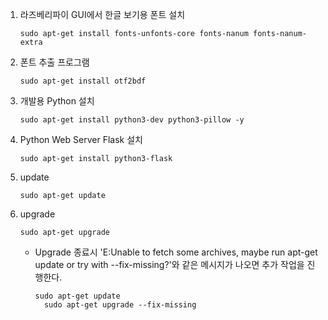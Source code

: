 ﻿1. 라즈베리파이 GUI에서 한글 보기용 폰트 설치
   <pre><code>sudo apt-get install fonts-unfonts-core fonts-nanum fonts-nanum-extra</code></pre>

2. 폰트 추출 프로그램
   <pre><code>sudo apt-get install otf2bdf</code></pre>

3. 개발용 Python 설치
   <pre><code>sudo apt-get install python3-dev python3-pillow -y</code></pre>

4. Python Web Server Flask 설치
   <pre><code>sudo apt-get install python3-flask</code></pre>

5. update
   <pre><code>sudo apt-get update</code></pre>

6. upgrade
   <pre><code>sudo apt-get upgrade</code></pre>
   * Upgrade 종료시 'E:Unable to fetch some archives, maybe run apt-get update or try with --fix-missing?'와 같은 메시지가 나오면 추가 작업을 진행한다.
       <pre><code>sudo apt-get update
       sudo apt-get upgrade --fix-missing</code></pre>
